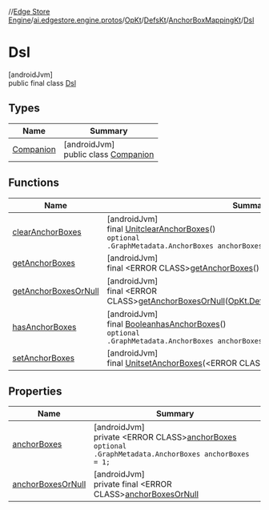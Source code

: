 //[Edge Store Engine](../../../../../../index.md)/[ai.edgestore.engine.protos](../../../../index.md)/[OpKt](../../../index.md)/[DefsKt](../../index.md)/[AnchorBoxMappingKt](../index.md)/[Dsl](index.md)

# Dsl

[androidJvm]\
public final class [Dsl](index.md)

## Types

| Name | Summary |
|---|---|
| [Companion](-companion/index.md) | [androidJvm]<br>public class [Companion](-companion/index.md) |

## Functions

| Name | Summary |
|---|---|
| [clearAnchorBoxes](clear-anchor-boxes.md) | [androidJvm]<br>final [Unit](https://kotlinlang.org/api/latest/jvm/stdlib/kotlin/-unit/index.html)[clearAnchorBoxes](clear-anchor-boxes.md)()<br><code>optional .GraphMetadata.AnchorBoxes anchorBoxes = 1;</code> |
| [getAnchorBoxes](get-anchor-boxes.md) | [androidJvm]<br>final &lt;ERROR CLASS&gt;[getAnchorBoxes](get-anchor-boxes.md)() |
| [getAnchorBoxesOrNull](get-anchor-boxes-or-null.md) | [androidJvm]<br>final &lt;ERROR CLASS&gt;[getAnchorBoxesOrNull](get-anchor-boxes-or-null.md)([OpKt.DefsKt.AnchorBoxMappingKt.Dsl](index.md)$self) |
| [hasAnchorBoxes](has-anchor-boxes.md) | [androidJvm]<br>final [Boolean](https://developer.android.com/reference/kotlin/java/lang/Boolean.html)[hasAnchorBoxes](has-anchor-boxes.md)()<br><code>optional .GraphMetadata.AnchorBoxes anchorBoxes = 1;</code> |
| [setAnchorBoxes](set-anchor-boxes.md) | [androidJvm]<br>final [Unit](https://kotlinlang.org/api/latest/jvm/stdlib/kotlin/-unit/index.html)[setAnchorBoxes](set-anchor-boxes.md)(&lt;ERROR CLASS&gt;anchorBoxes) |

## Properties

| Name | Summary |
|---|---|
| [anchorBoxes](index.md#-1994566499%2FProperties%2F-89531115) | [androidJvm]<br>private &lt;ERROR CLASS&gt;[anchorBoxes](index.md#-1994566499%2FProperties%2F-89531115)<br><code>optional .GraphMetadata.AnchorBoxes anchorBoxes = 1;</code> |
| [anchorBoxesOrNull](index.md#1506542835%2FProperties%2F-89531115) | [androidJvm]<br>private final &lt;ERROR CLASS&gt;[anchorBoxesOrNull](index.md#1506542835%2FProperties%2F-89531115) |
